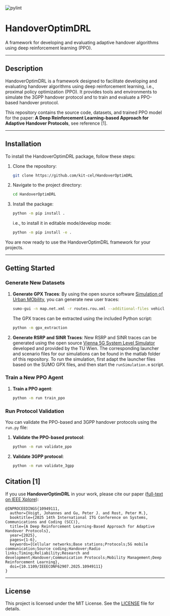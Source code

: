 ![pylint](https://img.shields.io/badge/PyLint-9.63-yellow?logo=python&logoColor=white)


# HandoverOptimDRL
A framework for developing and evaluating adaptive handover algorithms using deep reinforcement learning (PPO).

---

## Description
HandoverOptimDRL is a framework designed to facilitate developing and evaluating handover algorithms using deep reinforcement learning, i.e., proximal policy optimization (PPO).
It provides tools and environments to simulate the 3GPP handover protocol and to train and evaluate a PPO-based handover protocol.

This repository contains the source code, datasets, and trained PPO model for the paper:
**A Deep Reinforcement Learning-based Approach for Adaptive Handover Protocols**, see reference [1].

---

## Installation
To install the HandoverOptimDRL package, follow these steps:

1. Clone the repository:
    ```bash
    git clone https://github.com/kit-cel/HandoverOptimDRL
    ```

2. Navigate to the project directory:
    ```bash
    cd HandoverOptimDRL
    ```

3. Install the package:
    ```bash
    python -m pip install .
    ```
    i.e., to install it in editable mode/develop mode:
    ```bash
    python -m pip install -e .
    ```

You are now ready to use the HandoverOptimDRL framework for your projects.

---

## Getting Started
### **Generate New Datasets**
1. **Generate GPX Traces**:
    By using the open source software [Simulation of Urban MObility](https://eclipse.dev/sumo/), you can generate new user traces:
   ```bash
   sumo-gui -n map.net.xml -r routes.rou.xml --additional-files vehicles.rou.xml, map_buildings.poly.xml
   ```
   The GPX traces can be extracted using the included Python script:
   ```bash
   python -m gpx_extraction
   ```

2. **Generate RSRP and SINR Traces**:
    New RSRP and SINR traces can be generated using the open source [Vienna 5G System Level Simulator](https://www.tuwien.at/etit/tc/vienna-simulators/vienna-5g-simulators/) developed and provided by the TU Wien. The corresponding launcher and scenario files for our simulations can be found in the matlab folder of this repository.
    To run the simulation, first adapt the launcher files based on the SUMO GPX files, and then start the `runSimulation.m` script.


### Train a New PPO Agent
1. **Train a PPO agent**:
   ```bash
   python -m run train_ppo
   ```

### Run Protocol Validation
You can validate the PPO-based and 3GPP handover protocols using the `run.py` file:

1. **Validate the PPO-based protocol**:
   ```bash
   python -m run validate_ppo
   ```

2. **Validate 3GPP protocol**:
   ```bash
   python -m run validate_3gpp
   ```

## Citation [1]
If you use **HandoverOptimDRL** in your work, please cite our paper ([full-text on IEEE Xplore](https://ieeexplore.ieee.org/document/10949111)):
```
@INPROCEEDINGS{10949111,
  author={Voigt, Johannes and Gu, Peter J. and Rost, Peter M.},
  booktitle={2025 14th International ITG Conference on Systems, Communications and Coding (SCC)}, 
  title={A Deep Reinforcement Learning-Based Approach for Adaptive Handover Protocols}, 
  year={2025},
  pages={1-6},
  keywords={Cellular networks;Base stations;Protocols;5G mobile communication;Source coding;Handover;Radio links;Timing;Reliability;Research and development;Handover;Communication Protocols;Mobility Management;Deep Reinforcement Learning},
  doi={10.1109/IEEECONF62907.2025.10949111}
}
```

---

## **License**
This project is licensed under the MIT License. See the [LICENSE](./LICENSE) file for details.
